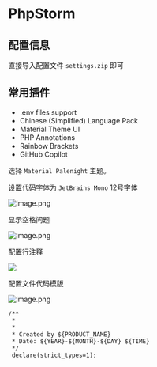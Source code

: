 # PhpStorm

## 配置信息

直接导入配置文件 `settings.zip` 即可

## 常用插件

- .env files support
- Chinese (Simplified) Language Pack
- Material Theme UI
- PHP Annotations
- Rainbow Brackets
- GitHub Copilot

选择 `Material Palenight` 主题。

设置代码字体为 `JetBrains Mono` 12号字体

![image.png](https://upload-images.jianshu.io/upload_images/14623749-065396f8e0ceb7a5.png?imageMogr2/auto-orient/strip%7CimageView2/2/w/1240)

显示空格问题

![image.png](https://upload-images.jianshu.io/upload_images/14623749-151a24c6b303d114.png?imageMogr2/auto-orient/strip%7CimageView2/2/w/1240)

配置行注释

![](https://upload-images.jianshu.io/upload_images/14623749-409e09c5ccb5b30d.png?imageMogr2/auto-orient/strip%7CimageView2/2/w/1240)

配置文件代码模版

![image.png](https://upload-images.jianshu.io/upload_images/14623749-0786459d3bbff678.png?imageMogr2/auto-orient/strip%7CimageView2/2/w/1240)

```
/**
 *
 *
 * Created by ${PRODUCT_NAME}
 * Date: ${YEAR}-${MONTH}-${DAY} ${TIME}
 */
 declare(strict_types=1);
```